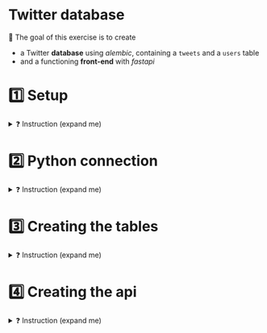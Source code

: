 # Twitter database

🎯 The goal of this exercise is to create
- a Twitter **database** using *alembic*, containing a `tweets` and a `users` table
- and a functioning **front-end** with *fastapi*


# 1️⃣ Setup
<details>
<summary markdown='span'>❓ Instruction (expand me)</summary>

## Creating the database

❓ Lets create a new database in our postgres called `twitter`

<details>
<summary markdown='span'>Quickly make a db</summary>

```bash
createdb twitter
```

</details>

<br>

Now lets set up the `.env` by `cp .env.sample .env` so that you have an url ready to be used

```bash
POSTGRES_DATABASE_URL = postgresql+psycopg2://$USER:$POSTGRES_PASSWORD@localhost:5432/twitter
```

Then connect to our new database through dbeaver like we did yesterday!

❗️ Now we are ready to start creating our python files!

</details>

# 2️⃣ Python connection

<details>
<summary markdown='span'>❓ Instruction (expand me)</summary>

## sqlalchemy connection

We have setup a file for you at `twitter_api/database.py` which has what we need to connect to the database from our api. Try to read it and understand what we have created. Don't forget to setup your VS code interpreter to the poetry env of the day (interpreter path: `which python`)

1️⃣ First import the necessary imports from sqlalchemy.
```python
import os
from sqlalchemy import create_engine
from sqlalchemy.orm import sessionmaker
```

2️⃣ Next we get our databse url string from the enviroment variable
```python
DATABASE_URL = os.environ.get("DATABASE_URL")
```

3️⃣ Now we create an [engine](https://docs.sqlalchemy.org/en/20/core/engines.html), which is the point at which we are most abstracted away from the database. For us it is the intial point of connection.

```python
engine = create_engine(DATABASE_URL)
```

4️⃣ To utilise our engine we create a sessionmaker which can create lots of [sessions](https://docs.sqlalchemy.org/en/20/orm/session_basics.html#what-does-the-session-do). Which are what allows us to interact with the database through the api and make changes but this setup means that lots of calls and updates can be made concurrently.

```python
SessionLocal = sessionmaker(autocommit=False, autoflush=False, bind=engine)
```

5️⃣ Lets test our connection you can run the file `python twitter_api/database.py` and if it runs succesfully your connection string is allowing us to execute queries against the database!

```python
if __name__ == "__main__":
    with SessionLocal() as db:
        print(db.execute("""
            SELECT * FROM information_schema.tables
            WHERE table_schema = 'public'
            """).fetchall())
```

</details>

# 3️⃣ Creating the tables

<details>
<summary markdown='span'>❓ Instruction (expand me)</summary>


❓ Go to `twitter_api/models.py` and for now your goal is to try and fill up the
users class using sqlalchemy [declarative mapping](https://docs.sqlalchemy.org/en/14/orm/mapping_styles.html). The class is there ready to be filled **start with just
the tablename and columns section**.

<details>
<summary markdown='span'>💡 Table naming</summary>

```python
__tablename__ = "tablename"
```

</details>

<details>
<summary markdown='span'>💡 Column creation</summary>

```python
id = Column(Integer, primary_key=True)
```

</details>

❗️ Now we have our table defined we are ready to use [alembic](https://alembic.sqlalchemy.org/en/latest/) to autogenerate migrations!

The intial setup of alembic is a little tricky so we have included it all here

The first step is to run

```bash
alembic init alembic
```

This will create an alembic folder and in there **we want to edit the `env.py` file!**

It will begin looking like this when you open the file

![initial env](https://wagon-public-datasets.s3.amazonaws.com/data-engineering/W0D4/initial-env.png)

We want to populate these pieces of code in the file into the sections highlight in red below!

1️⃣ imports
```python
import os
import pathlib
from dotenv import load_dotenv
```
2️⃣ connection url
```python
env_path = pathlib.Path(__file__).resolve().parent.parent.joinpath(".env")
load_dotenv(env_path)
config.set_main_option("sqlalchemy.url", os.environ["DATABASE_URL"])
```

3️⃣ model data
```python
from twitter_api import models

target_metadata = models.Base.metadata
```


![filled env](https://wagon-public-datasets.s3.amazonaws.com/data-engineering/W0D4/filled-env.png)

Now our alembic should be ready setup should be ready to go, you can now run your first revision!

```bash
alembic revision --autogenerate -m "added users table"
```

This will generate a new file in `alembic/versions` describing the changes to apply to the database. Now we want to apply this to our database so run:

```bash
alembic upgrade head
```

❗️If you now go and check your database you should see a users table created with all the columns you defined in python!

🔎 There are some restrictions to what autogenerate will correct you can read about them [here](https://alembic.sqlalchemy.org/en/latest/autogenerate.html).

</details>

# 4️⃣ Creating the api

<details>
<summary markdown='span'>❓ Instruction (expand me)</summary>

❗️ **We have three steps to creating the api**

1️⃣ Defining the pydantic models in `schemas.py`
2️⃣ Defining the functions to interact with the database in `crud.py`
3️⃣ Defining the endpoints in `main.py`


## 4.1 Pydantic

If you look at the [documentation](https://pydantic-docs.helpmanual.io/usage/models/) you can see that inside fields for pydantic model the types are defined with type hints for example `id: int` compared to how we defined the tables. We want these models to describe how we would like to send and recive data from the api try to fill the user classes in `schemas.py`.

❓ Ask yourself which piece of data should be avaliable at all stages so it belongs in `UserBase`, only when you are creating the class `UserCreate`, and `User` for when we query from the database.

<details>
<summary markdown='span'>💡 When you are stuck or done!</summary>

```python
class UserBase(BaseModel):
    email: str


class UserCreate(UserBase):
    password: str


class User(UserBase):
    id: int

    class Config:
        orm_mode = True
```
</details>

Here the main piece you were probably missing was `orm_mode` to allow us to leverage the models using orm patterns!

## 4.2 Interact with the database

❓ We need to create the four functions in the users section in `crud.py` you can
see that the functions all take a session as an input so we need to interact with that in order to get data from our db. Start with the `read_user` function!

<details>
<summary markdown='span'>💡 User function</summary>

You can see how we can use our models we defined to help us interact with the db without writing a single line of sql!
```python
return db.query(models.User).filter(models.User.id == user_id).first()
```

</details>

❓ Now attempt to create the remaining three functions. The hardest will be the create users one, **take notice of the schema as an input to the function because we can demand it as a input to our input you can access the attributes of it just like a normal python class!**

<details>
<summary markdown='span'>💡 Create user function</summary>

```python
fake_hashed_password = user.password + "notreallyhashed"
db_user = models.User(email=user.email, hashed_password=fake_hashed_password)
db.add(db_user)
db.commit()
db.refresh(db_user)
return db_user
```

</details>

## 4.3 Endpoints

Check out `main.py` the scaffolding is there ready for you to start filling! Lets run the app and check out where we are starting from!

```bash
uvicorn twitter_api.main:app --reload
```

Now make sure port 8000 is forwarded and go to `localhost:8000`, you should get `detail": "Not Found"` as we have not defined anything for this endpoint. Instead lets go to `localhost:8000/docs` and you should see some lovely documentation automatically created. **We can also use this interface to test our endpoints!**

If we go to a specifc endpoint

![intial](https://wagon-public-datasets.s3.amazonaws.com/data-engineering/W0D4/docs.png)

We can click try it out

![try](https://wagon-public-datasets.s3.amazonaws.com/data-engineering/W0D4/try.png)

Then we fill the values and execute (for now it should fail we havent written the logic behind the endpoint yet)!

![execute](https://wagon-public-datasets.s3.amazonaws.com/data-engineering/W0D4/execute.png)

❗️ This is all made possible because of the pydantic models we defined.

You are now ready to add code to the endpoints we have coded all the logic in `crud.py` so here we just need to use that in conjunction with the inputs!

❓ Start by trying the `read_users` endpoint

<details>
<summary markdown='span'>💡 If you get stuck</summary>

```python
users = crud.read_users(db, skip=skip, limit=limit)
return users
```

</details>

❓ Now try and build the last two users endpoints! The part that is more diffiucult here is dealing with the scenario where a user is already using that email or no user exists with that id (this [documentation](https://fastapi.tiangolo.com/tutorial/handling-errors/) should help)!

</details>
